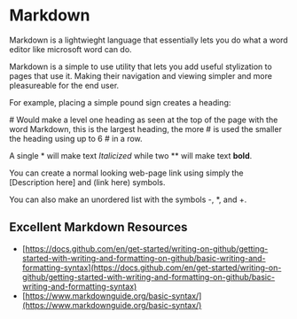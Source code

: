 # Markdown

Markdown is a lightwieght language that essentially lets you do what a word editor like microsoft word can do.

Markdown is a simple to use utility that lets you add useful stylization to pages that use it. Making their navigation and viewing simpler and more pleasureable for the end user. 

For example, placing a simple pound sign creates a heading:

\# Would make a level one heading as seen at the top of the page with the word Markdown, this is the largest heading, the more \# is used the smaller the heading using up to 6 \# in a row.

A single \* will make text *Italicized* while two \** will make text **bold**.

You can create a normal looking web-page link using simply the \[Description here] and \(link here) symbols.

You can also make an unordered list with the symbols \-, \*, and \+.

## Excellent Markdown Resources

- [https://docs.github.com/en/get-started/writing-on-github/getting-started-with-writing-and-formatting-on-github/basic-writing-and-formatting-syntax](https://docs.github.com/en/get-started/writing-on-github/getting-started-with-writing-and-formatting-on-github/basic-writing-and-formatting-syntax)
- [https://www.markdownguide.org/basic-syntax/](https://www.markdownguide.org/basic-syntax/)
